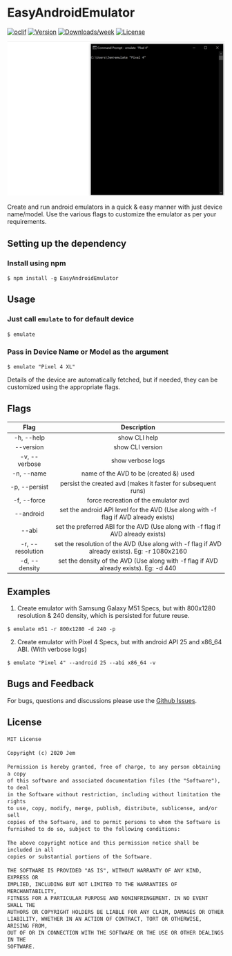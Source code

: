 EasyAndroidEmulator
===================

[![oclif](https://img.shields.io/badge/cli-oclif-brightgreen.svg)](https://oclif.io)
[![Version](https://img.shields.io/npm/v/EasyAndroidEmulator.svg)](https://npmjs.org/package/EasyAndroidEmulator)
[![Downloads/week](https://img.shields.io/npm/dw/EasyAndroidEmulator.svg)](https://npmjs.org/package/EasyAndroidEmulator)
[![License](https://img.shields.io/npm/l/EasyAndroidEmulator.svg)](https://github.com/Chrisvin/EasyAndroidEmulator/blob/master/package.json)

<p align="center"><img src="./screenrecording/EasyAndroidEmulator_Demo.gif"/></p>

Create and run android emulators in a quick & easy manner with just device name/model.
Use the various flags to customize the emulator as per your requirements.

## Setting up the dependency
### Install using npm
```sh-session
$ npm install -g EasyAndroidEmulator
```

## Usage
### Just call `emulate` to for default device
```sh-session
$ emulate
```
### Pass in Device Name or Model as the argument
```sh-session
$ emulate "Pixel 4 XL"
```

Details of the device are automatically fetched, but if needed, they can be customized using the appropriate flags.

## Flags
| Flag | Description |
| :-: | :-: |
| -h, --help | show CLI help |
| --version | show CLI version |
| -v, --verbose | show verbose logs |
| -n, --name | name of the AVD to be (created &) used |
| -p, --persist | persist the created avd (makes it faster for subsequent runs) |
| -f, --force | force recreation of the emulator avd |
| --android | set the android API level for the AVD (Use along with -f flag if AVD already exists) |
| --abi | set the preferred ABI for the AVD (Use along with -f flag if AVD already exists) |
| -r, --resolution | set the resolution of the AVD (Use along with -f flag if AVD already exists). Eg: -r 1080x2160 |
| -d, --density | set the density of the AVD (Use along with -f flag if AVD already exists). Eg: -d 440 |

## Examples

1. Create emulator with Samsung Galaxy M51 Specs, but with 800x1280 resolution & 240 density, which is persisted for future reuse.
```sh-session
$ emulate m51 -r 800x1280 -d 240 -p
```

2. Create emulator with Pixel 4 Specs, but with android API 25 and x86_64 ABI. (With verbose logs)
```sh-session
$ emulate "Pixel 4" --android 25 --abi x86_64 -v
```

## Bugs and Feedback
For bugs, questions and discussions please use the [Github Issues](https://github.com/Chrisvin/EasyAndroidEmulator/issues).

## License
```
MIT License

Copyright (c) 2020 Jem

Permission is hereby granted, free of charge, to any person obtaining a copy
of this software and associated documentation files (the "Software"), to deal
in the Software without restriction, including without limitation the rights
to use, copy, modify, merge, publish, distribute, sublicense, and/or sell
copies of the Software, and to permit persons to whom the Software is
furnished to do so, subject to the following conditions:

The above copyright notice and this permission notice shall be included in all
copies or substantial portions of the Software.

THE SOFTWARE IS PROVIDED "AS IS", WITHOUT WARRANTY OF ANY KIND, EXPRESS OR
IMPLIED, INCLUDING BUT NOT LIMITED TO THE WARRANTIES OF MERCHANTABILITY,
FITNESS FOR A PARTICULAR PURPOSE AND NONINFRINGEMENT. IN NO EVENT SHALL THE
AUTHORS OR COPYRIGHT HOLDERS BE LIABLE FOR ANY CLAIM, DAMAGES OR OTHER
LIABILITY, WHETHER IN AN ACTION OF CONTRACT, TORT OR OTHERWISE, ARISING FROM,
OUT OF OR IN CONNECTION WITH THE SOFTWARE OR THE USE OR OTHER DEALINGS IN THE
SOFTWARE.
```
